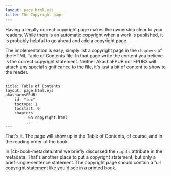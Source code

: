 ```yaml
---
layout: page.html.ejs
title: The Copyright page
---
```


Having a legally correct copyright page makes the ownership clear to your readers.  While there is an automatic copyright when a work is published, it is probably helpful to go ahead and add a copyright page.

The implementation is easy, simply list a copyright page in the `chapters` of the HTML Table of Contents file.  In that page write the content you believe is the correct copyright statement.  Neither AkashaEPUB nor EPUB3 will attach any special significance to the file, it's just a bit of content to show to the reader.

```
---
title: Table of Contents
layout: page.html.ejs
akashacmsEPUB:
    id: "toc"
    toctype: 1
    tocstart: 0
    chapters:
        - 0a-copyright.html
        ...
---
```

That's it.  The page will show up in the Table of Contents, of course, and in the reading order of the book.

In [4b-book-metadata.html we briefly discussed the `rights` attribute in the metadata.  That's another place to put a copyright statement, but only a brief single-sentence statement.  The copyright page should contain a full copyright statement like you'd see in a printed book.
